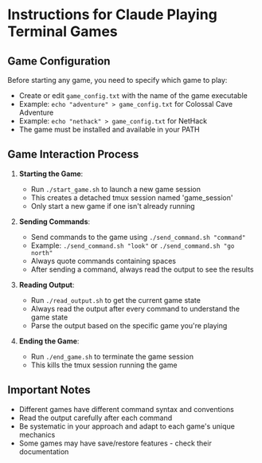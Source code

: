 # Instructions for Claude Playing Terminal Games

## Game Configuration

Before starting any game, you need to specify which game to play:
- Create or edit `game_config.txt` with the name of the game executable
- Example: `echo "adventure" > game_config.txt` for Colossal Cave Adventure
- Example: `echo "nethack" > game_config.txt` for NetHack
- The game must be installed and available in your PATH

## Game Interaction Process

1. **Starting the Game**:
   - Run `./start_game.sh` to launch a new game session
   - This creates a detached tmux session named 'game_session'
   - Only start a new game if one isn't already running

2. **Sending Commands**:
   - Send commands to the game using `./send_command.sh "command"`
   - Example: `./send_command.sh "look"` or `./send_command.sh "go north"`
   - Always quote commands containing spaces
   - After sending a command, always read the output to see the results

3. **Reading Output**:
   - Run `./read_output.sh` to get the current game state
   - Always read the output after every command to understand the game state
   - Parse the output based on the specific game you're playing

4. **Ending the Game**:
   - Run `./end_game.sh` to terminate the game session
   - This kills the tmux session running the game

## Important Notes

- Different games have different command syntax and conventions
- Read the output carefully after each command
- Be systematic in your approach and adapt to each game's unique mechanics
- Some games may have save/restore features - check their documentation
